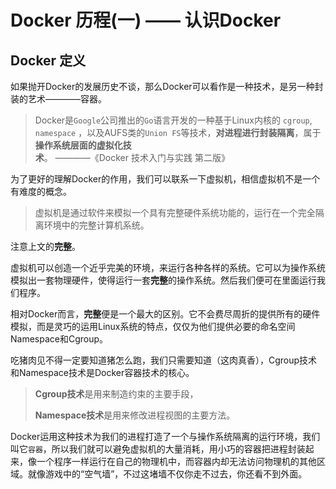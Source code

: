 # Docker 历程(一) —— 认识Docker

## Docker 定义
如果抛开Docker的发展历史不谈，那么Docker可以看作是一种技术，是另一种封装的艺术————容器。

> Docker是`Google`公司推出的`Go`语言开发的一种基于Linux内核的 `cgroup`, `namespace` ，以及AUFS类的`Union FS`等技术，**对进程进行封装隔离**，属于**操作系统层面的虚拟化技术**。
> ————《Docker 技术入门与实践 第二版》

为了更好的理解Docker的作用，我们可以联系一下虚拟机，相信虚拟机不是一个有难度的概念。

> 虚拟机是通过软件来模拟一个具有完整硬件系统功能的，运行在一个完全隔离环境中的完整计算机系统。

注意上文的**完整**。

虚拟机可以创造一个近乎完美的环境，来运行各种各样的系统。它可以为操作系统模拟出一套物理硬件，使得运行一套**完整**的操作系统。然后我们便可在里面运行我们程序。

相对Docker而言，**完整**便是一个最大的区别。它不会费尽周折的提供所有的硬件模拟，而是灵巧的运用Linux系统的特点，仅仅为他们提供必要的命名空间Namespace和Cgroup。

吃猪肉见不得一定要知道猪怎么跑，我们只需要知道（这肉真香），Cgroup技术和Namespace技术是Docker容器技术的核心。

> **Cgroup技术**是用来制造约束的主要手段，
>  
> **Namespace技术**是用来修改进程视图的主要方法。

Docker运用这种技术为我们的进程打造了一个与操作系统隔离的运行环境，我们叫它`容器`，所以我们就可以避免虚拟机的大量消耗，用小巧的容器把进程封装起来，像一个程序一样运行在自己的物理机中，而容器内却无法访问物理机的其他区域。就像游戏中的“空气墙”，不过这堵墙不仅你走不过去，你还看不到外面。
